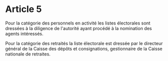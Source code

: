 # Article 5

Pour la catégorie des personnels en activité les listes électorales sont dressées à la diligence de l'autorité ayant procédé à la nomination des agents intéressés.

Pour la catégorie des retraités la liste électorale est dressée par le directeur général de la Caisse des dépôts et consignations, gestionnaire de la Caisse nationale de retraites.

